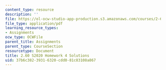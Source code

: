 ```yaml
---
content_type: resource
description: ''
file: https://ol-ocw-studio-app-production.s3.amazonaws.com/courses/2-60j-fundamentals-of-advanced-energy-conversion-spring-2020/37b6c38239316320cdd081c83108a867_MIT2_60s20_hw4_sol.pdf
file_type: application/pdf
learning_resource_types:
- Assignments
ocw_type: OCWFile
parent_title: Assignments
parent_type: CourseSection
resourcetype: Document
title: 2.60 S2020 Homework 4 Solutions
uid: 37b6c382-3931-6320-cdd0-81c83108a867
---
```

